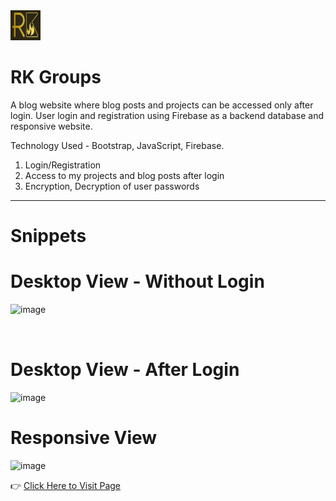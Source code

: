<img src="https://github.com/kiran2023/RkGroups/blob/main/images/logo2.png"  width="48" height="48"/> 

<h1> RK Groups </h1>
A blog website where blog posts and projects can be accessed only after login. User login
and registration using Firebase as a backend database and responsive website.

Technology Used - Bootstrap, JavaScript, Firebase.  

1. Login/Registration
2. Access to my projects and blog posts after login
3. Encryption, Decryption of user passwords
---
# Snippets
# Desktop View - Without Login

<img style="margin-bottom:2rem" width="948" alt="image" src="https://github.com/kiran2023/RkGroups/assets/88279441/257e5042-f049-4262-8edf-72d05d2d84ac">

# Desktop View - After Login

<img width="945" alt="image" src="https://github.com/kiran2023/RkGroups/assets/88279441/b7eaee5c-4ec6-458e-ad85-264c36655612">

# Responsive View

<img width="152" alt="image" src="https://github.com/kiran2023/RkGroups/assets/88279441/30cb38ee-e068-4d61-836c-86bf8af5ce32">


👉 <a href="https://kiran2023.github.io/RkGroups" targert="_blank">Click Here to Visit Page</a>
